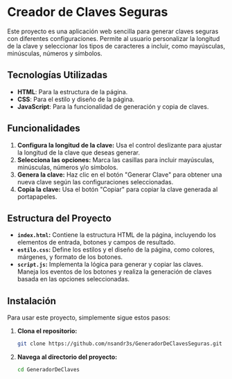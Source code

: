 # Creador de Claves Seguras

Este proyecto es una aplicación web sencilla para generar claves seguras con diferentes configuraciones. Permite al usuario personalizar la longitud de la clave y seleccionar los tipos de caracteres a incluir, como mayúsculas, minúsculas, números y símbolos.

## Tecnologías Utilizadas

- **HTML**: Para la estructura de la página.
- **CSS**: Para el estilo y diseño de la página.
- **JavaScript**: Para la funcionalidad de generación y copia de claves.

## Funcionalidades

1. **Configura la longitud de la clave:** Usa el control deslizante para ajustar la longitud de la clave que deseas generar.
2. **Selecciona las opciones:** Marca las casillas para incluir mayúsculas, minúsculas, números y/o símbolos.
3. **Genera la clave:** Haz clic en el botón "Generar Clave" para obtener una nueva clave según las configuraciones seleccionadas.
4. **Copia la clave:** Usa el botón "Copiar" para copiar la clave generada al portapapeles.

## Estructura del Proyecto

- **`index.html`:** Contiene la estructura HTML de la página, incluyendo los elementos de entrada, botones y campos de resultado.
- **`estilo.css`:** Define los estilos y el diseño de la página, como colores, márgenes, y formato de los botones.
- **`script.js`:** Implementa la lógica para generar y copiar las claves. Maneja los eventos de los botones y realiza la generación de claves basada en las opciones seleccionadas.

## Instalación

Para usar este proyecto, simplemente sigue estos pasos:

1. **Clona el repositorio:**

   ```bash
   git clone https://github.com/nsandr3s/GeneradorDeClavesSeguras.git
   ```

2. **Navega al directorio del proyecto:**
   ```bash
   cd GeneradorDeClaves
   ```
